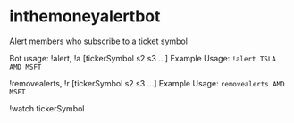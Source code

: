 # inthemoneyalertbot
Alert members who subscribe to a ticket symbol

Bot usage:
!alert, !a [tickerSymbol s2 s3 ...] Example Usage: `!alert TSLA AMD MSFT`

!removealerts, !r [tickerSymbol s2 s3 ...] Example Usage: `removealerts AMD MSFT`

!watch tickerSymbol
